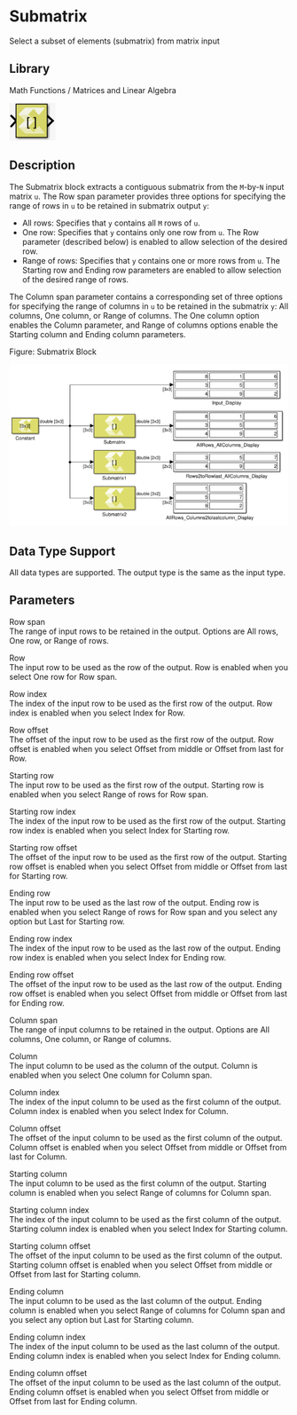 # Submatrix

Select a subset of elements (submatrix) from matrix input

## Library

Math Functions / Matrices and Linear Algebra

![](./Images/eez1532106555765.png)

## Description

The Submatrix block extracts a contiguous submatrix from the `M`-by-`N`
input matrix `u`. The Row span parameter provides three options for
specifying the range of rows in `u` to be retained in submatrix output
`y`:

- All rows: Specifies that `y` contains all `M` rows of `u`.
- One row: Specifies that `y` contains only one row from `u`. The Row
  parameter (described below) is enabled to allow selection of the
  desired row.
- Range of rows: Specifies that `y` contains one or more rows from `u`.
  The Starting row and Ending row parameters are enabled to allow
  selection of the desired range of rows.

The Column span parameter contains a corresponding set of three options
for specifying the range of columns in `u` to be retained in the
submatrix `y`: All columns, One column, or Range of columns. The One
column option enables the Column parameter, and Range of columns options
enable the Starting column and Ending column parameters.

Figure: Submatrix Block

![](./Images/irf1532105200110.png)

## Data Type Support

All data types are supported. The output type is the same as the input
type.

## Parameters

Row span  
The range of input rows to be retained in the output. Options are All
rows, One row, or Range of rows.

Row  
The input row to be used as the row of the output. Row is enabled when
you select One row for Row span.

Row index  
The index of the input row to be used as the first row of the output.
Row index is enabled when you select Index for Row.

Row offset  
The offset of the input row to be used as the first row of the output.
Row offset is enabled when you select Offset from middle or Offset from
last for Row.

Starting row  
The input row to be used as the first row of the output. Starting row is
enabled when you select Range of rows for Row span.

Starting row index  
The index of the input row to be used as the first row of the output.
Starting row index is enabled when you select Index for Starting row.

Starting row offset  
The offset of the input row to be used as the first row of the output.
Starting row offset is enabled when you select Offset from middle or
Offset from last for Starting row.

Ending row  
The input row to be used as the last row of the output. Ending row is
enabled when you select Range of rows for Row span and you select any
option but Last for Starting row.

Ending row index  
The index of the input row to be used as the last row of the output.
Ending row index is enabled when you select Index for Ending row.

Ending row offset  
The offset of the input row to be used as the last row of the output.
Ending row offset is enabled when you select Offset from middle or
Offset from last for Ending row.

Column span  
The range of input columns to be retained in the output. Options are All
columns, One column, or Range of columns.

Column  
The input column to be used as the column of the output. Column is
enabled when you select One column for Column span.

Column index  
The index of the input column to be used as the first column of the
output. Column index is enabled when you select Index for Column.

Column offset  
The offset of the input column to be used as the first column of the
output. Column offset is enabled when you select Offset from middle or
Offset from last for Column.

Starting column  
The input column to be used as the first column of the output. Starting
column is enabled when you select Range of columns for Column span.

Starting column index  
The index of the input column to be used as the first column of the
output. Starting column index is enabled when you select Index for
Starting column.

Starting column offset  
The offset of the input column to be used as the first column of the
output. Starting column offset is enabled when you select Offset from
middle or Offset from last for Starting column.

Ending column  
The input column to be used as the last column of the output. Ending
column is enabled when you select Range of columns for Column span and
you select any option but Last for Starting column.

Ending column index  
The index of the input column to be used as the last column of the
output. Ending column index is enabled when you select Index for Ending
column.

Ending column offset  
The offset of the input column to be used as the last column of the
output. Ending column offset is enabled when you select Offset from
middle or Offset from last for Ending column.
